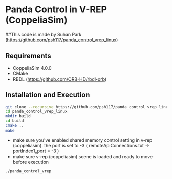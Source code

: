 # Panda Control in V-REP (CoppeliaSim)

##This code is made by Suhan Park (https://github.com/psh117/panda_control_vrep_linux)

## Requirements
- CoppeliaSim 4.0.0
- CMake
- RBDL (https://github.com/ORB-HD/rbdl-orb)

## Installation and Execution
```sh
git clone --recursive https://github.com/psh117/panda_control_vrep_linux
cd panda_control_vrep_linux
mkdir build
cd build
cmake ..
make
```
- make sure you've enabled shared memory control setting in v-rep (coppeliasim). 
the port is set to -3
( remoteApiConnections.txt -> portIndex1_port = -3 )
- make sure v-rep (coppeliasim) scene is loaded and ready to move before execution
```sh
./panda_control_vrep
````
